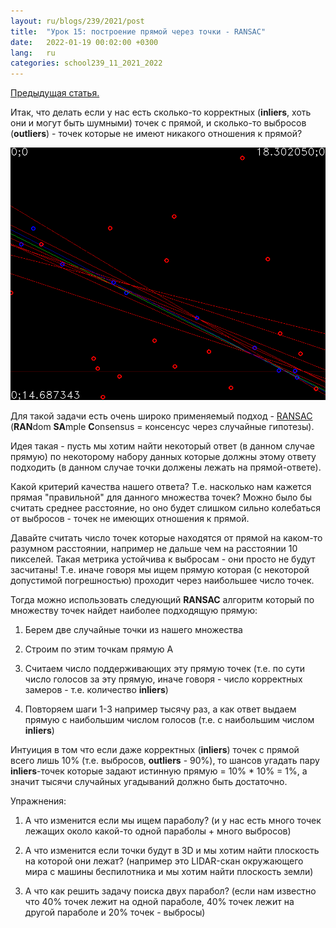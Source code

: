 ```yaml
---
layout: ru/blogs/239/2021/post
title:  "Урок 15: построение прямой через точки - RANSAC"
date:   2022-01-19 00:02:00 +0300
lang:   ru
categories: school239_11_2021_2022
---
```


[Предыдущая статья.](/blogs/239/2021/school239_11_2021_2022/2022/01/11/lesson14-ransac1-line-from-points.html)

Итак, что делать если у нас есть сколько-то корректных (**inliers**, хоть они и могут быть шумными) точек с прямой, и сколько-то выбросов (**outliers**) - точек которые не имеют никакого отношения к прямой?

![Random points](/static/2022/01/test1_4random_points.png)

Для такой задачи есть очень широко применяемый подход - [RANSAC](https://en.wikipedia.org/wiki/Random_sample_consensus) (**RAN**dom **SA**mple **C**onsensus = консенсус через случайные гипотезы).

Идея такая - пусть мы хотим найти некоторый ответ (в данном случае прямую) по некоторому набору данных которые должны этому ответу подходить (в данном случае точки должены лежать на прямой-ответе).

Какой критерий качества нашего ответа? Т.е. насколько нам кажется прямая "правильной" для данного множества точек? Можно было бы считать среднее расстояние, но оно будет слишком сильно колебаться от выбросов - точек не имеющих отношения к прямой.

Давайте считать число точек которые находятся от прямой на каком-то разумном расстоянии, например не дальше чем на расстоянии 10 пикселей. Такая метрика устойчива к выбросам - они просто не будут засчитаны! Т.е. иначе говоря мы ищем прямую которая (с некоторой допустимой погрешностью) проходит через наибольшее число точек.

Тогда можно использовать следующий **RANSAC** алгоритм который по множеству точек найдет наиболее подходящую прямую:

1) Берем две случайные точки из нашего множества

2) Строим по этим точкам прямую A

3) Считаем число поддерживающих эту прямую точек (т.е. по сути число голосов за эту прямую, иначе говоря - число корректных замеров - т.е. количество **inliers**)

4) Повторяем шаги 1-3 например тысячу раз, а как ответ выдаем прямую с наибольшим числом голосов (т.е. с наибольшим числом **inliers**)

Интуиция в том что если даже корректных (**inliers**) точек с прямой всего лишь 10% (т.е. выбросов, **outliers** - 90%), то шансов угадать пару **inliers**-точек которые задают истинную прямую = 10% * 10% = 1%, а значит тысячи случайных угадываний должно быть достаточно.

Упражнения:

1) А что изменится если мы ищем параболу? (и у нас есть много точек лежащих около какой-то одной параболы + много выбросов)

2) А что изменится если точки будут в 3D и мы хотим найти плоскость на которой они лежат? (например это LIDAR-скан окружающего мира с машины беспилотника и мы хотим найти плоскость земли)

3) А что как решить задачу поиска двух парабол? (если нам известно что 40% точек лежит на одной параболе, 40% точек лежит на другой параболе и 20% точек - выбросы)

